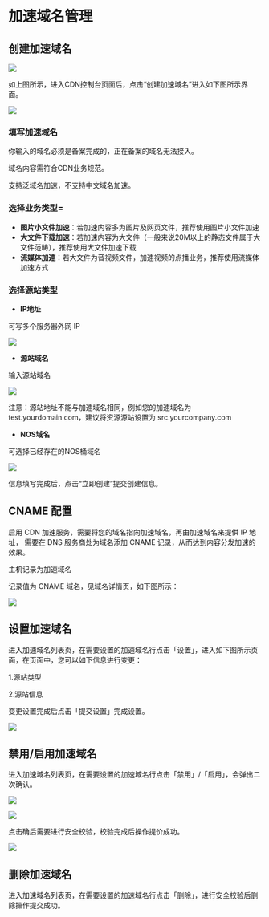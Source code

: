 # 加速域名管理

## 创建加速域名

![](/平台服务/CDN/image/CDN快速入门-进入控制台.png)

如上图所示，进入CDN控制台页面后，点击“创建加速域名”进入如下图所示界面。

![](/平台服务/CDN/image/CDN快速入门-创建加速域名2.png)

### 填写加速域名
你输入的域名必须是备案完成的，正在备案的域名无法接入。

域名内容需符合CDN业务规范。

支持泛域名加速，不支持中文域名加速。

### 选择业务类型=
* **图片小文件加速**：若加速内容多为图片及网页文件，推荐使用图片小文件加速
* **大文件下载加速**：若加速内容为大文件（一般来说20M以上的静态文件属于大文件范畴），推荐使用大文件加速下载
* **流媒体加速**：若大文件为音视频文件，加速视频的点播业务，推荐使用流媒体加速方式

### 选择源站类型
* **IP地址**

可写多个服务器外网 IP

![](/平台服务/CDN/image/CDN快速入门-创建加速域名IP.png)

* **源站域名** 

输入源站域名

![](/平台服务/CDN/image/CDN快速入门-创建加速域名域名.png)

注意：源站地址不能与加速域名相同，例如您的加速域名为 test.yourdomain.com，建议将资源源站设置为 src.yourcompany.com
* **NOS域名**

可选择已经存在的NOS桶域名

![](/平台服务/CDN/image/CDN快速入门-创建加速域名NOS.png)

信息填写完成后，点击“立即创建”提交创建信息。

## CNAME 配置

启用 CDN 加速服务，需要将您的域名指向加速域名，再由加速域名来提供 IP 地址， 需要在 DNS 服务商处为域名添加 CNAME 记录，从而达到内容分发加速的效果。

主机记录为加速域名

记录值为 CNAME 域名，见域名详情页，如下图所示：

![](/平台服务/CDN/image/CDN快速入门-CNAME域名.png)

## 设置加速域名

进入加速域名列表页，在需要设置的加速域名行点击「设置」，进入如下图所示页面，在页面中，您可以如下信息进行变更：

1.源站类型

2.源站信息

变更设置完成后点击「提交设置」完成设置。

![](/平台服务/CDN/image/CDN-加速域名管理-设置加速域名.png)

## 禁用/启用加速域名
进入加速域名列表页，在需要设置的加速域名行点击「禁用」/「启用」，会弹出二次确认。


![](/平台服务/CDN/image/CDN-加速域名管理-禁用加速域名.png)


![](/平台服务/CDN/image/CDN-加速域名管理-启用加速域名.png)

点击确后需要进行安全校验，校验完成后操作提价成功。

![](/平台服务/CDN/image/CDN-加速域名管理-安全验证.png)

## 删除加速域名

进入加速域名列表页，在需要设置的加速域名行点击「删除」，进行安全校验后删除操作提交成功。
